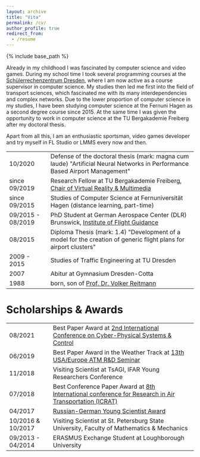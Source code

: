 ```yaml
---
layout: archive
title: "Vita"
permalink: /cv/
author_profile: true
redirect_from:
  - /resume
---
```

<!--

| since 09/2019     | Research Fellow at TU Bergakademie Freiberg, Chair of Virtual Reality & Multimedia                    |
|-------------------|-------------------------------------------------------------------------------------------------------|
| 09/2015 - 08/2019 | PhD Student at German Aerospace Center (DLR) Braunschweig, Institute of Flight Guidance               |
| 08/2015           | Diploma Thesis "Development of a model for the creation of generic flight plans for airport clusters" |
| 2009 - 2015       | Studies of Traffic Engineering at TU Dresden                                                          |
| 2007              | Abitur at Gymnasium Dresden-Cotta                                                                     |
| 1988              | born, son of Prof. Dr. Volker Reitmann                                                                |
-->
{% include base_path %}

Already in my childhood I was fascinated by computer science and video games. During my school time I took several programming courses at the [Schülerrechenzentrum Dresden](https://www.srz.tu-dresden.de/index.php?id=504), where I am now active as a course supervisor in computer science. My studies then led me first into the field of transport sciences, which fascinated me with its many interdependencies and complex networks. Due to the lower proportion of computer science in my studies, I have been studying computer science at the Fernuni Hagen as a second degree course since 2015. At the same time I was given the opportunity to work in computer science at the TU Bergakademie Freiberg after my doctoral thesis. 

Apart from all this, I am an enthusiastic sportsman, video games developer and try myself in FL Studio or LMMS every now and then.

<table class="tg">
  <tr>
    <td class="tg-0lax">10/2020</td>
    <td class="tg-0lax">Defense of the doctoral thesis (mark: magna cum laude) "Artificial Neural Networks in Performance Based Airport Management"</td>
  </tr>
  <tr>
    <td class="tg-0lax">since 09/2019</td>
    <td class="tg-0lax">Research Fellow at TU Bergakademie Freiberg, <a href="http://vr.tu-freiberg.de/">Chair of Virtual Reality &amp; Multimedia</a></td>
  </tr>
    <tr>
    <td class="tg-0lax">since 09/2015<br></td>
    <td class="tg-0lax">Studies of Computer Science at Fernuniversität Hagen (distance learning, part-time)</td>
  </tr>
  <tr>
    <td class="tg-0lax">09/2015 - 08/2019<br></td>
    <td class="tg-0lax">PhD Student at German Aerospace Center (DLR) Brunswick, <a href="https://www.dlr.de/fl/">Institute of Flight Guidance</a></td>
  </tr>
  <tr>
    <td class="tg-0lax">08/2015</td>
    <td class="tg-0lax">Diploma Thesis (mark: 1.4) "Development of a model for the creation of generic flight plans for airport clusters"<br></td>
  </tr>
  <tr>
    <td class="tg-0lax">2009 - 2015<br></td>
    <td class="tg-0lax">Studies of Traffic Engineering at TU Dresden</td>
  </tr>
  <tr>
    <td class="tg-0lax">2007<br></td>
    <td class="tg-0lax">Abitur at Gymnasium Dresden-Cotta</td>
  </tr>
  <tr>
    <td class="tg-0lax">1988<br></td>
    <td class="tg-0lax">born, son of <a href="https://www.vreitmann.de">Prof. Dr. Volker Reitmann</a></td>
  </tr>
</table>

Scholarships & Awards
======
<table class="tg">
    <tr>
    <td class="tg-0lax">08/2021</td>
    <td class="tg-0lax">Best Paper Award at <a href="http://cpsc.spbstu.ru/">2nd International Conference
on Cyber-Physical Systems & Control</a></td>
  </tr>
  <tr>
    <td class="tg-0lax">06/2019</td>
    <td class="tg-0lax">Best Paper Award in the Weather Track at <a href="http://www.atmseminarus.org/13th-seminar/">13th USA/Europe ATM R&amp;D Seminar</a></td>
  </tr>
  <tr>
    <td class="tg-0lax">11/2018<br></td>
    <td class="tg-0lax">Visiting Scientist at TsAGI, IFAR Young Researchers Conference</td>
  </tr>
  <tr>
    <td class="tg-0lax">07/2018</td>
    <td class="tg-0lax">Best Conference Paper Award at <a href="http://www.icrat.org/icrat/8th-international-conference/">8th International conference for Research in Air Transportation (ICRAT)</a></td>
  </tr>
  <tr>
    <td class="tg-0lax">04/2017</td>
    <td class="tg-0lax"><a href="https://www.g-risc.org/G-RISC-Award/index.html">Russian-German Young Scientist Award</a></td>
  </tr>
  <tr>
    <td class="tg-0lax">10/2016 & 10/2017<br></td>
    <td class="tg-0lax">Visiting Scientist at St. Petersburg State University, Faculty of Mathematics &amp; Mechanics</td>
  </tr>
  <tr>
    <td class="tg-0lax">09/2013 - 04/2014</td>
    <td class="tg-0lax">ERASMUS Exchange Student at Loughborough University</td>
  </tr>
</table>


<!--
Work experience
======
* Summer 2015: Research Assistant
  * Github University
  * Duties included: Tagging issues
  * Supervisor: Professor Git

* Fall 2015: Research Assistant
  * Github University
  * Duties included: Merging pull requests
  * Supervisor: Professor Hub

-->
  

  
<!-- 
Teaching
======
  <ul>{% for post in site.teaching %}
    {% include archive-single-cv.html %}
  {% endfor %}</ul>
  -->
